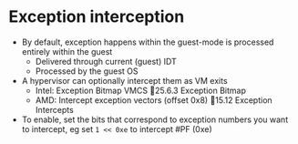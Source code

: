 # Exception interception
- By default, exception happens within the guest-mode is processed entirely within the guest
  - Delivered through current (guest) IDT
  - Processed by the guest OS
- A hypervisor can optionally intercept them as VM exits
  - Intel: Exception Bitmap VMCS 📖25.6.3 Exception Bitmap
  - AMD: Intercept exception vectors (offset 0x8) 📖15.12 Exception Intercepts
- To enable, set the bits that correspond to exception numbers you want to intercept, eg set `1 << 0xe` to intercept #PF (0xe)

